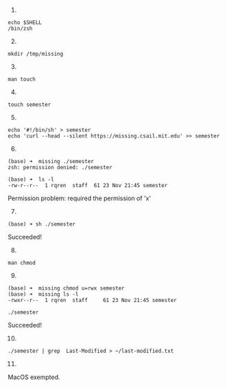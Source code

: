 
1. 
```console
echo $SHELL
/bin/zsh
```
2. 
```console
mkdir /tmp/missing
```

3. 
```
man touch
```

4. 
```console
touch semester
```
5. 
```console
echo '#!/bin/sh' > semester
echo 'curl --head --silent https://missing.csail.mit.edu' >> semester
```
6. 
```
(base) ➜  missing ./semester 
zsh: permission denied: ./semester
```
```
(base) ➜  ls -l
-rw-r--r--  1 rqren  staff  61 23 Nov 21:45 semester
```
Permission problem: required the permission of 'x'

7. 
``` console
(base) ➜ sh ./semester
```
Succeeded!

8. 
```
man chmod
``` 
9. 

```
(base) ➜  missing chmod u=rwx semester
(base) ➜  missing ls -l
-rwxr--r--  1 rqren  staff     61 23 Nov 21:45 semester
```
```
./semester
```
Succeeded!

10. 
```
./semester | grep  Last-Modified > ~/last-modified.txt 
```
11. 
MacOS exempted.